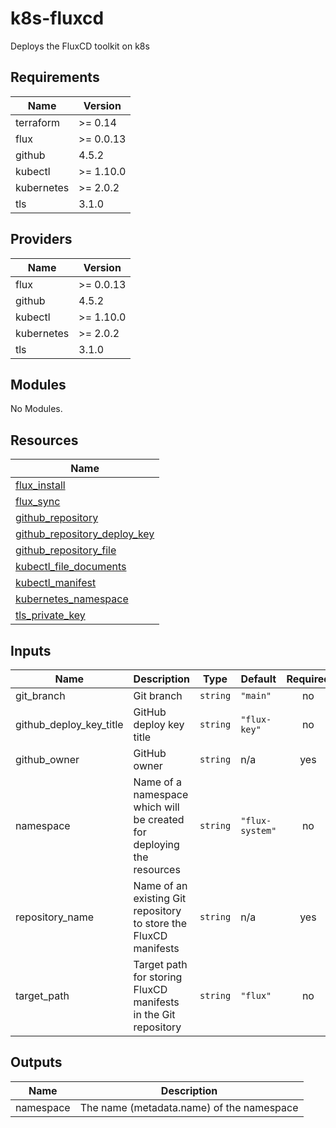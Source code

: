 # k8s-fluxcd

Deploys the FluxCD toolkit on k8s

## Requirements

| Name | Version |
|------|---------|
| terraform | >= 0.14 |
| flux | >= 0.0.13 |
| github | 4.5.2 |
| kubectl | >= 1.10.0 |
| kubernetes | >= 2.0.2 |
| tls | 3.1.0 |

## Providers

| Name | Version |
|------|---------|
| flux | >= 0.0.13 |
| github | 4.5.2 |
| kubectl | >= 1.10.0 |
| kubernetes | >= 2.0.2 |
| tls | 3.1.0 |

## Modules

No Modules.

## Resources

| Name |
|------|
| [flux_install](https://registry.terraform.io/providers/fluxcd/flux/latest/docs/data-sources/install) |
| [flux_sync](https://registry.terraform.io/providers/fluxcd/flux/latest/docs/data-sources/sync) |
| [github_repository](https://registry.terraform.io/providers/integrations/github/4.5.2/docs/data-sources/repository) |
| [github_repository_deploy_key](https://registry.terraform.io/providers/integrations/github/4.5.2/docs/resources/repository_deploy_key) |
| [github_repository_file](https://registry.terraform.io/providers/integrations/github/4.5.2/docs/resources/repository_file) |
| [kubectl_file_documents](https://registry.terraform.io/providers/gavinbunney/kubectl/latest/docs/data-sources/file_documents) |
| [kubectl_manifest](https://registry.terraform.io/providers/gavinbunney/kubectl/latest/docs/resources/manifest) |
| [kubernetes_namespace](https://registry.terraform.io/providers/hashicorp/kubernetes/latest/docs/resources/namespace) |
| [tls_private_key](https://registry.terraform.io/providers/hashicorp/tls/3.1.0/docs/resources/private_key) |

## Inputs

| Name | Description | Type | Default | Required |
|------|-------------|------|---------|:--------:|
| git\_branch | Git branch | `string` | `"main"` | no |
| github\_deploy\_key\_title | GitHub deploy key title | `string` | `"flux-key"` | no |
| github\_owner | GitHub owner | `string` | n/a | yes |
| namespace | Name of a namespace which will be created for deploying the resources | `string` | `"flux-system"` | no |
| repository\_name | Name of an existing Git repository to store the FluxCD manifests | `string` | n/a | yes |
| target\_path | Target path for storing FluxCD manifests in the Git repository | `string` | `"flux"` | no |

## Outputs

| Name | Description |
|------|-------------|
| namespace | The name (metadata.name) of the namespace |
